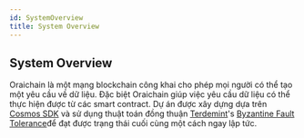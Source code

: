```yaml
---
id: SystemOverview
title: System Overview
---
```


## System Overview

Oraichain là một mạng blockchain công khai cho phép mọi người có thể tạo một yêu cầu về dữ liệu. Đặc biệt Oraichain giúp việc yêu cầu dữ liệu có thể thực hiện được từ các smart contract. Dự án được xây dựng dựa trên [Cosmos SDK](https://cosmos.network/)  và sử dụng thuật toán đồng thuận [Terdemint](https://tendermint.com/)'s [Byzantine Fault Tolerance](https://en.wikipedia.org/wiki/Byzantine_fault)để đạt được trạng thái cuối cùng một cách ngay lập tức.

